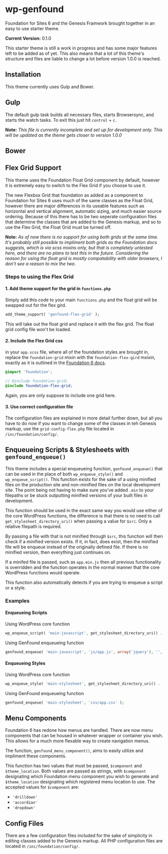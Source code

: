 # wp-genfound

Foundation for Sites 6 and the Genesis Framwork brought together in an easy to use starter theme.

**Current Version:** 0.1.0

This starter theme is still a work in progress and has some major features left to be added as of yet. This also means that a lot of this theme's structure and files are liable to change a lot before version 1.0.0 is reached.

## Installation

This theme currently uses Gulp and Bower. 

## Gulp

The default gulp task builds all necessary files, starts Browsersync, and starts the watch tasks. To exit this just hit `control` + `c`. 

**Note:** *This file is currently incomplete and set up for development only. This will be updated as the theme gets closer to version 1.0.0* 

## Bower

## Flex Grid Support

This theme uses the Foundation Float Grid component by default, however it is extremely easy to switch to the Flex Grid if you choose to use it. 

The new Flexbox Grid that foundation as added as a component to Foundation for Sites 6 uses much of the same classes as the Float Grid, however there are major differences in its useable features such as horizontal and vertical alignment, automatic sizing, and much easier source ordering. Because of this there has to be two seperate configuration files that determine the classes that are added to the Genesis markup, and so to use the Flex Grid, the Float Grid must be turned off.

**Note:** *As of now there is no support for using both grids at the same time. It's probably still possible to impliment both grids as the Foundation docs suggests, which is via scss mixins only, but that is completely untested here, and there are no plans to test this in the future. Considering the reason for using the float grid is mostly compatability with older browsers, I don't see a reason to mix the two.*

### Steps to using the Flex Grid

#### 1. Add theme support for the grid in `functions.php`

Simply add this code to your main `functions.php` and the float grid will be swapped out for the flex gird. 

```php
add_theme_support( 'genfound-flex-grid' );
```
This will take out the float grid and replace it with the flex grid. The float grid config file won't be loaded.

#### 2. Include the Flex Grid css

in your `app.scss` file, where all of the foundation styles are brought in, replace the `foundation-grid` mixin with the `foundation-flex-gird` mxixin, exactly as it is outlined in the [Foundation 6 docs](http://foundation.zurb.com/sites/docs/flex-grid.html#importing).

```scss
@import 'foundation';

// @include foundation-grid;
@include foundation-flex-grid;
```
Again, you are only suppose to include one grid here.

#### 3. Use correct configuration file

The configuration files are explained in more detail further down, but all you have to do now if you want to change some of the classes in teh Genesis markup, use the `grid-config-flex.php` file located in `/inc/foundation/config/`. 

## Enqueueing Scripts & Stylesheets with `genfound_enqueue()`

This theme includes a special enqueueing function, `genfound_enqueue()` that can be used in the place of both `wp_enqueue_style()` and `wp_enqueue_script()`. This function exists for the sake of a using minified files on the production site and non-minified files on the local development site. The point being not having to make sure you've added `.min` to your filepaths or be stuck outputting minified versions of your built files in development.

This function should be used in the exact same way you would use either of the core WordPress functions, the difference is that there is no need to call `get_stylesheet_directory_uri()` when passing a value for `$src`. Only a relative filepath is required.

By passing a file with that is not minified through `$src`, this function will then check if a minified version exists. If it, in fact, does exist, then the minified file will be enqueue instead of the originally defined file. If there is no minified version, then everything just continues on.

If a minifed file is passed, such as `app.min.js` then all previous functionality is overridden and the function operates in the normal manner that the core WordPress functions would operate.

This function also automatically detects if you are trying to enqueue a script or a style.

### Examples

#### Enqueueing Scripts

Using WordPress core function

```php	
wp_enqueue_script( 'main-javascript', get_stylesheet_directory_uri() . '/js/app.js', array('jquery'), '', true );
```

Using GenFound enqueueing function

```php
genfound_enqueue( 'main-javascript', 'js/app.js', array('jquery'), '', true );
```

#### Enqueueing Styles

Using WordPress core function

```php
wp_enqueue_style( 'main-stylesheet', get_stylesheet_directory_uri() . '/css/app.css' );
```
Using GenFound enqueueing function

```php
genfound_enqueue( 'main-stylesheet', 'css/app.css' );
```

## Menu Components

Foundation 6 has redone how menus are handled. There are now menu components that can be housed in whatever wrapper or container you wish. This allows for a much more flexable way to create navigation menus.

The function, `genfound_menu_component()`, aims to easily utilize and impliment these components.

This function has two values that must be passed, `$component` and `$theme_location`. Both values are passed as strings, with `$component` designating which Foundation menu component you wish to generate and `$theme_location` designating which registered menu location to use. The accepted values for `$component` are:

- `'drilldown'`
- `'accordian'`
- `'dropdown'`

## Config Files

There are a few configuration files included for the sake of simplicity in editing classes added to the Genesis markup. All PHP configuration files are located in `/inc/foundation/config/`.

